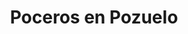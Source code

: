 ---
id: 'service-14'
title: 'Poceros en Pozuelo'

titleMeta: "Desatascos en Pozuelo - Expertos en Pocería y Desatrancos "
lugar: 'Pozuelo'
mediumImage: 'renovation-lg.webp'
largeImage: 'desatascospozuelo-md.webp'
metaContent: "Desatascos Pociten: Desatascos en Pozuelo, expertos en pocería y desatrancos 💧. Solucionamos tus problemas de atascos rápidamente. ¡Llámanos! ☎️ 647 376 782."
detailBreadcrumbSubTitle: 'Single Service'
detailBreadcrumbDesc: 'Empresa de poceros en Pozuelo con los mejores precios'
canonical: https://www.desatascos-madrid.com/desatascos/desatascos-pozuelo


title2: 'Desatascos en Pozuelo'
#PARRAFO color negro de fondo y letras en verde
detailSubTitle: 'Desatascos y Obras de Pocería en Pozuelo: Soluciones Efectivas de Desatascos Pociten'

#PARRAFO slider
parrafo: "Desatascos y Obras de Pocería: Soluciones Rápidas y Efectivas para sus Problemas de Saneamiento en Pozuelo"

#PARRAFO Primera pregunta



descripcion: "En Desatascos Pociten, nos enorgullece ofrecer soluciones efectivas y de alta calidad para desatascos y obras de pocería en Pozuelo y sus alrededores. Como empresa especializada en la limpieza y mantenimiento de redes de saneamiento, nos comprometemos a garantizar el correcto funcionamiento de las tuberías y alcantarillas de nuestros clientes, evitando problemas como atascos, inundaciones y olores desagradables."
detailDesc: "Cuando se trata de problemas de alcantarillado y tuberías, es importante contar con una empresa especializada en desatascos y obras de pocería en Pozuelo y sus alrededores. En Desatascos Pociten, nos enorgullecemos de ofrecer soluciones de alta calidad para garantizar que su sistema de alcantarillado y tuberías funcione correctamente."

#PARRAFO Segunda pregunta


descripcion1: "Ofrecemos una amplia gama de servicios para satisfacer las necesidades de nuestros clientes. Nuestros servicios incluyen la limpieza de tuberías, desatascos de alcantarillado, reparación de tuberías y instalación de nuevas tuberías. Trabajamos diligentemente para garantizar que su sistema de alcantarillado y tuberías funcione de manera eficiente y sin problemas."
descripcion2: ""

#PARRAFO Tercera pregunta

descripcion3: "En Desatascos Pociten, nos esforzamos por utilizar métodos naturales y seguros para resolver los problemas de atascos. Utilizamos tecnologías y herramientas especializadas para eliminar cualquier obstrucción en las tuberías sin dañar el medio ambiente. Además, ofrecemos servicios de emergencia las 24 horas del día, los 7 días de la semana, para resolver cualquier problema urgente que pueda tener con su sistema de alcantarillado o tuberías."

#Set inner Html con contenido variable

contenidoDescripcion: "
<h2>Servicios de Desatascos en Pozuelo</h2>
<p>Ofrecemos servicios de desatascos de alta calidad en Pozuelo y sus alrededores. Nuestro equipo de profesionales altamente capacitados utiliza herramientas y tecnologías de última generación para eliminar los atascos más difíciles de manera rápida y efectiva. Ya sea que se trate de un atasco en su hogar o en su negocio, estamos aquí para ayudarlo.</p>
<br>

<h3>Limpieza de Tuberías</h3>
<p>Una de las causas más comunes de atascos son las tuberías obstruidas. En Desatascos Pociten, utilizamos una amplia gama de técnicas y herramientas especializadas para limpiar las tuberías y eliminar cualquier obstrucción. Esto ayuda a evitar futuros problemas de atascos y mejora el flujo de agua en su hogar o negocio.</p>
<br>
<h3>Desatascos de Alcantarillado</h3>
<p>Cuando se trata de atascos en las alcantarillas, podemos ayudarlo a resolver el problema rápidamente. Nuestro equipo utiliza herramientas de alta presión para eliminar los atascos más difíciles en el sistema de alcantarillado. Además, podemos realizar una inspección completa del sistema para detectar cualquier problema adicional..</p>
<br>
<h2>Servicios de Obras de Pocería en Pozuelo</h2>
<p>En Desatascos Pociten, también ofrecemos servicios de obras de pocería en Pozuelo y sus alrededores. Nuestro equipo altamente capacitado está equipado con las herramientas y tecnologías necesarias para realizar cualquier trabajo de pocería, desde la instalación de nuevas tuberías hasta la reparación de las existentes.</p>
<br>
<h3>Reparación de Tuberías</h3>
<p>Cuando las tuberías están dañadas, pueden causar una serie de problemas, desde atascos hasta inundaciones. En Desatascos Pociten, podemos ayudarlo a resolver cualquier problema de tuberías. Utilizamos tecnologías avanzadas para detectar y reparar las tuberías dañadas sin causar ningún daño adicional.</p>
<br>
<h3>Instalación de Tuberías</h3>
<p>Si necesita nuevas tuberías instaladas en su hogar o negocio, podemos ayudarlo. En Desatascos Pociten, tenemos años de experiencia en la instalación de tuberías de alta calidad. Utilizamos materiales duraderos y de alta calidad para garantizar que su sistema de tuberías funcione correctamente durante muchos años.</p>
"

#PARRAFO Cuarta pregunta

descripcion4: "En Desatascos Pociten, nos enorgullece ofrecer soluciones de alta calidad para desatascos y obras de pocería en Pozuelo y sus alrededores. Nuestro equipo altamente capacitado está equipado con las herramientas y tecnologías necesarias para resolver cualquier problema de alcantarillado o tubería."

#PARRAFO Quinta pregunta


#FAqs de la pagina

accordionData:
 [
    {
      question: '¿Cuánto tiempo lleva el proceso de desatascos y obras de pocería?',
      answer:
        'El tiempo que lleva el proceso depende del tamaño y la complejidad del problema en cuestión. Sin embargo, nuestro equipo trabaja de manera eficiente y efectiva para resolver cualquier problema lo antes posible.',
    },
    {
      question: '¿Utilizan productos químicos para desatascar las tuberías?',
      answer:
        'En Desatascos Pociten, nos esforzamos por utilizar métodos naturales y seguros para resolver los problemas de atascos. Utilizamos tecnologías y herramientas especializadas para eliminar cualquier obstrucción en las tuberías sin dañar el medio ambiente.
',
    },
    {
      question: '¿Ofrecen servicios de emergencia?',
      answer:
        'Sí, ofrecemos servicios de emergencia las 24 horas del día, los 7 días de la semana, para resolver cualquier problema urgente que pueda tener con su sistema de alcantarillado o tuberías.',
    },
      {
      question: '¿Cuál es el precio de los servicios de Desatascos Pociten?',
      answer: 'El precio de los servicios de Desatascos Pociten varía según el tipo y la gravedad del problema, así como el tipo de servicio que se requiere. La empresa ofrece presupuestos personalizados para cada cliente.'
    },
      {
      question: '¿Qué garantía ofrecen para sus servicios?',
      answer:
        'En Desatascos Pociten, nos comprometemos a ofrecer servicios de alta calidad y soluciones efectivas para los problemas de desatascos y obras de pocería. Si no está completamente satisfecho con nuestros servicios, haremos todo lo posible para resolver cualquier problema y garantizar su satisfacción.'
    },
  ]

#OPCIONES LI

option1: '✅ Pisos y viviendas en general con problemas de atascos en bañeras, fregaderos o inodoros.'
option2: '✅ Chalets individuales, adosados o pareados de clientes particulares en general con problemas de atascos en arquetas de hojas o tierra. '
option3: '✅ Colegios con atascos en general de aseos y arquetas de patios.'
option4: '✅ Urbanizaciones con atascos, arquetas deterioradas, problemas de tuberías o bajantes.'
option5: '✅ Restaurantes con problemas de atascos en cocina, fregaderos o en los aseos de los clientes.'
option6: '✅ Instalaciones deportivas con problemas en los desagües de las piscina o vaciado de arquetas en los vestuarios.'
option7: '✅ Hoteles para el mantenimiento de sus instalaciones, queriendo dar siempre el mejor servicio a sus huéspedes.'
option 8: '✅ Multinacionales para incidencias o mantenimiento de las instalaciones distribuidas en sus oficinas.'
option 9: '✅ Naves industriales, que generan residuos que sin remedio se acumulan en sus arquetas produciendo atrancos.'


#PARRAFO TEXTO FONDO NEGRO LETRAS VERDES ANTES DE BOTON

parrafo1: '<h2>24 HORAS A TU SERVICIO</h2>'

isFeatured: true
---